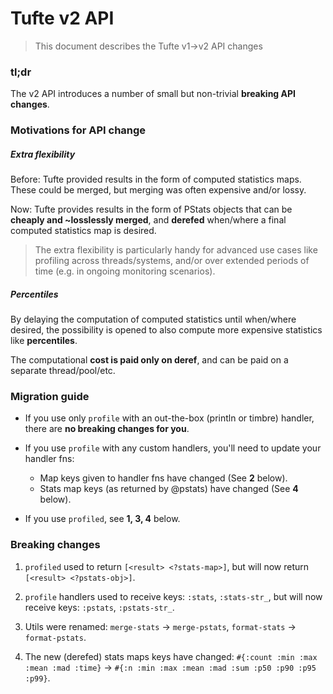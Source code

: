# Tufte v2 API

> This document describes the Tufte v1->v2 API changes

### tl;dr

The v2 API introduces a number of small but non-trivial **breaking API changes**.


### Motivations for API change

##### Extra flexibility

Before: Tufte provided results in the form of computed statistics maps. These could be merged, but merging was often expensive and/or lossy.

Now: Tufte provides results in the form of PStats objects that can be **cheaply and ~losslessly merged**, and **derefed** when/where a final computed statistics map is desired.

> The extra flexibility is particularly handy for advanced use cases like profiling across threads/systems, and/or over extended periods of time (e.g. in ongoing monitoring scenarios).

##### Percentiles

By delaying the computation of computed statistics until when/where desired, the possibility is opened to also compute more expensive statistics like **percentiles**.

The computational **cost is paid only on deref**, and can be paid on a separate thread/pool/etc.


### Migration guide

- If you use only `profile` with an out-the-box (println or timbre) handler, there are **no breaking changes for you**.

- If you use `profile` with any custom handlers, you'll need to update your handler fns:

  - Map keys given to handler fns have changed (See **2** below).
  - Stats map keys (as returned by @pstats) have changed (See **4** below).

- If you use `profiled`, see **1, 3, 4** below.


### Breaking changes

1. `profiled` used to return `[<result> <?stats-map>]`, but will now return `[<result> <?pstats-obj>]`.

2. `profile` handlers used to receive keys: `:stats`, `:stats-str_`, but will now receive keys: `:pstats`, `:pstats-str_`.

3. Utils were renamed: `merge-stats` ->  `merge-pstats`, `format-stats` -> `format-pstats`.

4. The new (derefed) stats maps keys have changed: `#{:count :min :max :mean :mad :time}` -> `#{:n :min :max :mean :mad :sum :p50 :p90 :p95 :p99}`.
